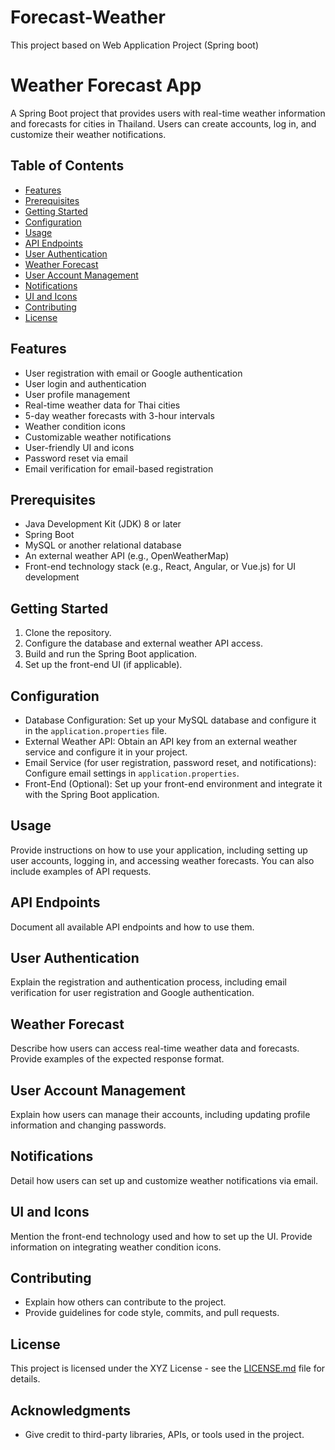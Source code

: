 # Forecast-Weather
This project based on Web Application Project (Spring boot)

# Weather Forecast App

A Spring Boot project that provides users with real-time weather information and forecasts for cities in Thailand. Users can create accounts, log in, and customize their weather notifications.

## Table of Contents

- [Features](#features)
- [Prerequisites](#prerequisites)
- [Getting Started](#getting-started)
- [Configuration](#configuration)
- [Usage](#usage)
- [API Endpoints](#api-endpoints)
- [User Authentication](#user-authentication)
- [Weather Forecast](#weather-forecast)
- [User Account Management](#user-account-management)
- [Notifications](#notifications)
- [UI and Icons](#ui-and-icons)
- [Contributing](#contributing)
- [License](#license)

## Features

- User registration with email or Google authentication
- User login and authentication
- User profile management
- Real-time weather data for Thai cities
- 5-day weather forecasts with 3-hour intervals
- Weather condition icons
- Customizable weather notifications
- User-friendly UI and icons
- Password reset via email
- Email verification for email-based registration

## Prerequisites

- Java Development Kit (JDK) 8 or later
- Spring Boot
- MySQL or another relational database
- An external weather API (e.g., OpenWeatherMap)
- Front-end technology stack (e.g., React, Angular, or Vue.js) for UI development

## Getting Started

1. Clone the repository.
2. Configure the database and external weather API access.
3. Build and run the Spring Boot application.
4. Set up the front-end UI (if applicable).

## Configuration

- Database Configuration: Set up your MySQL database and configure it in the `application.properties` file.
- External Weather API: Obtain an API key from an external weather service and configure it in your project.
- Email Service (for user registration, password reset, and notifications): Configure email settings in `application.properties`.
- Front-End (Optional): Set up your front-end environment and integrate it with the Spring Boot application.

## Usage

Provide instructions on how to use your application, including setting up user accounts, logging in, and accessing weather forecasts. You can also include examples of API requests.

## API Endpoints

Document all available API endpoints and how to use them.

## User Authentication

Explain the registration and authentication process, including email verification for user registration and Google authentication.

## Weather Forecast

Describe how users can access real-time weather data and forecasts. Provide examples of the expected response format.

## User Account Management

Explain how users can manage their accounts, including updating profile information and changing passwords.

## Notifications

Detail how users can set up and customize weather notifications via email.

## UI and Icons

Mention the front-end technology used and how to set up the UI. Provide information on integrating weather condition icons.

## Contributing

- Explain how others can contribute to the project.
- Provide guidelines for code style, commits, and pull requests.

## License

This project is licensed under the XYZ License - see the [LICENSE.md](LICENSE.md) file for details.

## Acknowledgments

- Give credit to third-party libraries, APIs, or tools used in the project.


